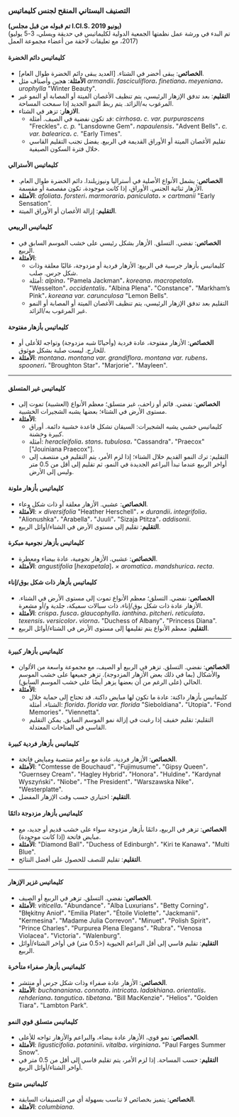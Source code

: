 ### التصنيف البستاني المنقح لجنس كليماتيس
**(تم قبوله من قبل مجلس I.Cl.S. يونيو 2019)**  
(تم البدء في ورشة عمل نظمتها الجمعية الدولية لكليماتيس في حديقة ويسلي، 3-5 يوليو 2017، مع تعليقات لاحقة من أعضاء مجموعة العمل)  

#### كليماتيس دائم الخضرة
- **الخصائص**: يبقى أخضر في الشتاء. [العديد يبقى دائم الخضرة طوال العام].
- **الأمثلة**: هجين وأصناف مثل *armandii*، *fasciculiflora*، *finetiana*، *meyeniana*، *urophylla* "Winter Beauty".
- **التقليم**: بعد تدفق الإزهار الرئيسي، يتم تنظيف الأغصان الميتة أو المصابة أو النمو غير المرغوب به/الزائد. يتم ربط النمو الجديد إذا سمحت المساحة.
- **الازهار**: تزهر في الشتاء.  
  - قد تكون نفضية في الصيف. أمثلة: *cirrhosa*، *c. var. purpurascens* "Freckles"، *c. p.* "Lansdowne Gem"، *napaulensis*، "Advent Bells"، *c. var. balearica*، *c.* "Early Times".  
  - تقليم الأغصان الميتة أو الأوراق القديمة في الربيع. يفضل تجنب التقليم القاسي خلال فترة السكون الصيفية.

#### كليماتيس الأسترالي
- **الخصائص**: يشمل الأنواع الأصلية في أستراليا ونيوزيلندا. دائم الخضرة طوال العام. الأزهار ثنائية الجنس. الأوراق، إذا كانت موجودة، تكون مفصصة أو مقسمة.
- **الأمثلة**: *afoliata*، *forsteri*، *marmoraria*، *paniculata*، *× cartmanii* "Early Sensation".
- **التقليم**: إزالة الأغصان أو الأوراق الميتة.

#### كليماتيس الربيعي
- **الخصائص**: نفضي. التسلق. الأزهار بشكل رئيسي على خشب الموسم السابق في الربيع.
- **الأمثلة**:  
  - كليماتيس بأزهار جرسية في الربيع: الأزهار فردية أو مزدوجة، غالبًا معلقة وذات شكل جرس. صلب.  
  - أمثلة: *alpina*، "Pamela Jackman"، *koreana*، *macropetala*، "Wesselton"، *occidentalis*، "Albina Plena"، "Constance"، "Markham’s Pink"، *koreana var. carunculosa* "Lemon Bells".  
  - التقليم بعد تدفق الإزهار الرئيسي، يتم تنظيف الأغصان الميتة أو المصابة أو النمو غير المرغوب به/الزائد.

#### كليماتيس بأزهار مفتوحة
- **الخصائص**: الأزهار مفتوحة، عادة فردية (وأحيانًا شبه مزدوجة) وتواجه للأعلى أو للخارج. ليست صلبة بشكل موثوق.
- **الأمثلة**: *montana*، *montana var. grandiflora*، *montana var. rubens*، *spooneri*، "Broughton Star"، "Marjorie"، "Mayleen".

---

#### كليماتيس غير المتسلق
- **الخصائص**: نفضي. قائم أو زاحف، غير متسلق؛ معظم الأنواع (العشبية) تموت إلى مستوى الأرض في الشتاء؛ بعضها يشبه الشجيرات الخشبية.
- **الأمثلة**:  
  - كليماتيس خشبي يشبه الشجيرات: السيقان تشكل قاعدة خشبية دائمة. أوراق كبيرة وخشنة.  
  - أمثلة: *heracleifolia*، *stans*، *tubulosa*، "Cassandra"، "Praecox" ["Jouiniana Praecox"].  
  - التقليم: ترك النمو القديم خلال الشتاء؛ إذا لزم الأمر، يتم التقليم في منتصف إلى أواخر الربيع عندما تبدأ البراعم الجديدة في النمو، ثم تقليم إلى أقل من 0.5 متر وليس إلى الأرض.

#### كليماتيس بأزهار ملونة
- **الخصائص**: عشبي. الأزهار معلقة أو ذات شكل وعاء.
- **الأمثلة**: *× diversifolia* "Heather Herschell"، *× durandii*، *integrifolia*، "Alionushka"، "Arabella"، "Juuli"، "Sizaja Ptitza"، *addisonii*.
- **التقليم**: تقليم إلى مستوى الأرض في الشتاء/أوائل الربيع.

#### كليماتيس بأزهار نجومية مبكرة
- **الخصائص**: عشبي. الأزهار نجومية، عادة بيضاء ومعطرة.
- **الأمثلة**: *angustifolia* [*hexapetala*]، *× aromatica*، *mandshurica*، *recta*.

#### كليماتيس بأزهار ذات شكل بوق/إناء
- **الخصائص**: نفضي. التسلق؛ معظم الأنواع تموت إلى مستوى الأرض في الشتاء. الأزهار عادة ذات شكل بوق/إناء، ذات سبالات سميكة، جلدية و/أو مشعرة.
- **الأمثلة**: *crispa*، *fusca*، *glaucophylla*، *ianthina*، *pitcheri*، *reticulata*، *texensis*، *versicolor*، *viorna*، "Duchess of Albany"، "Princess Diana".
- **التقليم**: معظم الأنواع يتم تقليمها إلى مستوى الأرض في الشتاء/أوائل الربيع.

---

#### كليماتيس بأزهار كبيرة
- **الخصائص**: نفضي. التسلق. تزهر في الربيع أو الصيف، مع مجموعة واسعة من الألوان والأشكال (بما في ذلك بعض الأزهار المزدوجة). تزهر جميعها على خشب الموسم الحالي (على الرغم من أن بعضها يزهر أيضًا على خشب الموسم السابق).
- **الأمثلة**:  
  - كليماتيس بأزهار داكنة: عادة ما تكون لها مبايض داكنة. قد تحتاج إلى حماية خلال الشتاء. أمثلة: *florida*، *florida var. florida* "Sieboldiana"، "Utopia"، "Fond Memories"، "Viennetta".  
  - التقليم: تقليم خفيف إذا رغبت في إزالة نمو الموسم السابق. يمكن التقليم القاسي في المناخات المعتدلة.  

#### كليماتيس بأزهار فردية كبيرة
- **الخصائص**: الأزهار فردية، عادة مع براعم منتصبة ومبايض فاتحة.
- **الأمثلة**: "Comtesse de Bouchaud"، "Fujimusume"، "Gipsy Queen"، "Guernsey Cream"، "Hagley Hybrid"، "Honora"، "Huldine"، "Kardynał Wyszyński"، "Niobe"، "The President"، "Warszawska Nike"، "Westerplatte".
- **التقليم**: اختياري حسب وقت الإزهار المفضل.

#### كليماتيس بأزهار مزدوجة دائمًا
- **الخصائص**: تزهر في الربيع، دائمًا بأزهار مزدوجة سواء على خشب قديم أو جديد، مع مبايض فاتحة (إذا كانت موجودة).
- **الأمثلة**: "Diamond Ball"، "Duchess of Edinburgh"، "Kiri te Kanawa"، "Multi Blue".
- **التقليم**: تقليم للنصف للحصول على أفضل النتائج.

---

#### كليماتيس غزير الإزهار
- **الخصائص**: نفضي. التسلق. تزهر في الربيع أو الصيف.
- **الأمثلة**: *viticella*، "Abundance"، "Alba Luxurians"، "Betty Corning"، "Błękitny Anioł"، "Emilia Plater"، "Étoile Violette"، "Jackmanii"، "Kermesina"، "Madame Julia Correvon"، "Minuet"، "Polish Spirit"، "Prince Charles"، "Purpurea Plena Elegans"، "Rubra"، "Venosa Violacea"، "Victoria"، "Walenburg".
- **التقليم**: تقليم قاسي إلى أقل البراعم الحيوية (<0.5 متر) في أواخر الشتاء/أوائل الربيع.

#### كليماتيس بأزهار صفراء متأخرة
- **الخصائص**: الأزهار عادة صفراء وذات شكل جرس أو منتشر.
- **الأمثلة**: *buchananiana*، *connata*، *intricata*، *ladakhiana*، *orientalis*، *rehderiana*، *tangutica*، *tibetana*، "Bill MacKenzie"، "Helios"، "Golden Tiara"، "Lambton Park".

#### كليماتيس متسلق قوي النمو
- **الخصائص**: نمو قوي، الأزهار عادة بيضاء، والبراعم والأزهار تواجه للأعلى.
- **الأمثلة**: *ligusticifolia*، *potaninii*، *vitalba*، *virginiana*، "Paul Farges Summer Snow".
- **التقليم**: حسب المساحة. إذا لزم الأمر، يتم تقليم قاسي إلى أقل من 0.5 متر في أواخر الشتاء/أوائل الربيع.

#### كليماتيس متنوع
- **الخصائص**: يتميز بخصائص لا تناسب بسهولة أي من التصنيفات السابقة.
- **الأمثلة**: *columbiana*.
